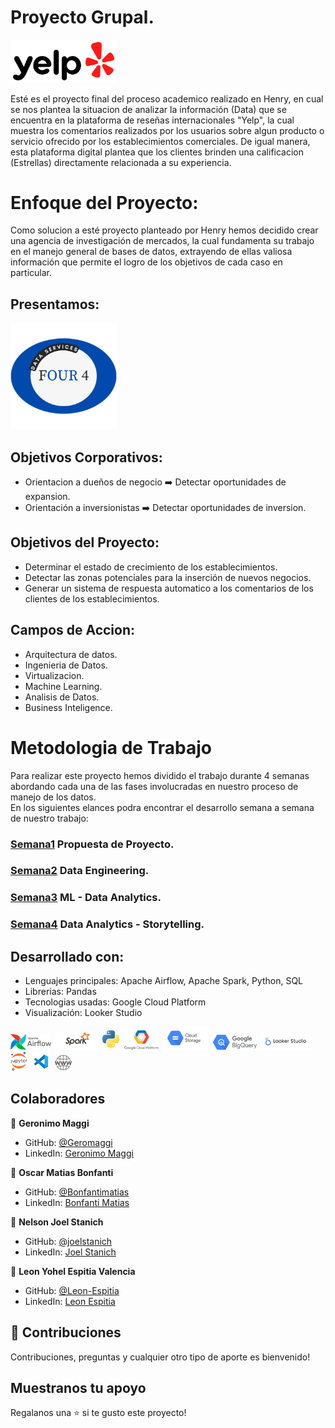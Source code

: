 # Proyecto Grupal. 

<img src="Assets/Yelp_Logo.png" width=170>

Esté es el proyecto final del proceso academico realizado en Henry, en cual se nos plantea la situacion de analizar la información (Data) que se encuentra en la plataforma de reseñas internacionales "Yelp", la cual muestra los comentarios realizados por los usuarios sobre algun producto o servicio ofrecido por los establecimientos comerciales. De igual manera, esta plataforma digital plantea que los clientes brinden una calificacion (Estrellas) directamente relacionada a su experiencia.

# Enfoque del Proyecto:
Como solucion a esté proyecto planteado por Henry hemos decidido crear una agencia de investigación de mercados, la cual fundamenta su trabajo en el manejo general de bases de datos, extrayendo de ellas valiosa información que permite el logro de los objetivos de cada caso en particular.

## Presentamos:
<img src="Assets/Data%20Services.png" width = 170>

## Objetivos Corporativos:
- Orientacion a dueños de negocio :arrow_right: Detectar oportunidades de expansion.
- Orientación a inversionistas :arrow_right: Detectar oportunidades de inversion.

## Objetivos del Proyecto:
- Determinar el estado de crecimiento de los establecimientos.
- Detectar las zonas potenciales para la inserción de nuevos negocios.
- Generar un sistema de respuesta automatico a los comentarios de los clientes de los establecimientos.

## Campos de Accion:
 * Arquitectura de datos.<br>
 * Ingenieria de Datos.<br>
 * Virtualizacion.<br>
 * Machine Learning.<br>
 * Analisis de Datos.<br>
 * Business Inteligence.<br>


# Metodologia de Trabajo
Para realizar este proyecto hemos dividido el trabajo durante 4 semanas abordando cada una de las fases involucradas en nuestro proceso de manejo de los datos.<br> En los siguientes elances podra encontrar el desarrollo semana a semana de nuestro trabajo:<br>
### [Semana1](https://github.com/Leon-Espitia/Yelp_PGrupal_11/tree/main/Semana%201) Propuesta de Proyecto.<br>
### [Semana2](https://github.com/Leon-Espitia/Yelp_PGrupal_11/tree/main/Semana%202) Data Engineering.<br>
### [Semana3](https://github.com/Leon-Espitia/Yelp_PGrupal_11/tree/main/Semana%203) ML - Data Analytics.<br>
### [Semana4](https://github.com/Leon-Espitia/Yelp_PGrupal_11/tree/main/Semana%204) Data Analytics - Storytelling.<br>

## Desarrollado con:

- Lenguajes principales: Apache Airflow, Apache Spark, Python, SQL<br>
- Librerias: Pandas<br>
- Tecnologias usadas: Google Cloud Platform<br>
- Visualización: Looker Studio <br>

 <img src="Assets/AirflowLogo.png" width = 65>&ensp;<img src="Assets/spark.png" width = 68>&ensp;<img src="Assets/python_logo.jpeg" width = 28>&ensp;<img src="Assets/google_cloudd_platform.png" width = 55>&ensp;<img src="Assets\logo-googlecloudstorage.png" width = 73>&ensp;<img src="Assets\google-bigquery.png" width = 70>&ensp;<img src="Assets/LookerStudio-logo.png" width = 80>&ensp;&ensp;<img src="Assets\jupyter_logo.png" width = 27>&ensp;<img src="Assets\vscode_logo.jpeg" width = 30>&ensp;<img src="Assets\www.png" width = 27>

## Colaboradores

👤 **Geronimo Maggi**

- GitHub: [@Geromaggi](https://github.com/Geromaggi)
- LinkedIn: [Geronimo Maggi](https://www.linkedin.com/in/geronimo-maggi-data-scientist)

👤 **Oscar Matias Bonfanti**

- GitHub: [@Bonfantimatias](https://github.com/Bonfantimatias)
- LinkedIn: [Bonfanti Matias](https://linkedin.com/in/matiasbonfanti)

👤 **Nelson Joel Stanich**

- GitHub: [@joelstanich](https://github.com/joelstanich)
- LinkedIn: [Joel Stanich](https://linkedin.com/in/joelstanich)

👤 **Leon Yohel Espitia Valencia**

- GitHub: [@Leon-Espitia](https://github.com/Leon-Espitia)
- LinkedIn: [Leon Espitia](https://www.linkedin.com/in/leon-espitia/)

## 🤝 Contribuciones

Contribuciones, preguntas y cualquier otro tipo de aporte es bienvenido!


## Muestranos tu apoyo

Regalanos una ⭐️ si te gusto este proyecto!
